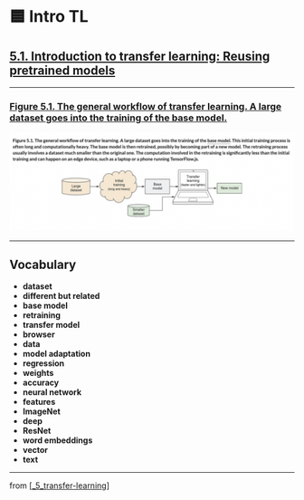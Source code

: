 # 🟦 Intro TL

## [**5.1.** Introduction to transfer learning: Reusing pretrained models](https://livebook.manning.com/book/deep-learning-with-javascript/chapter-5/)

---

### [**Figure 5.1.** The general workflow of transfer learning. A large dataset goes into the training of the base model.](https://livebook.manning.com/book/deep-learning-with-javascript/chapter-5/ch05fig01)

<img src="../../../assets/figures/Figure_5-1.png">

---

## **Vocabulary**

- **dataset**
- **different but related**
- **base model**
- **retraining**
- **transfer model**
- **browser**
- **data**
- **model adaptation**
- **regression**
- **weights**
- **accuracy**
- **neural network**
- **features**
- **ImageNet**
- **deep**
- **ResNet**
- **word embeddings**
- **vector**
- **text**

<link rel="stylesheet" type="text/css" media="all" href="../../../assets/css/custom.css" />

---

from [[_5_transfer-learning]]

[//begin]: # "Autogenerated link references for markdown compatibility"
[_5_transfer-learning]: ../_5_transfer-learning.md "🟦 TRANSFER LEARNING"
[//end]: # "Autogenerated link references"
